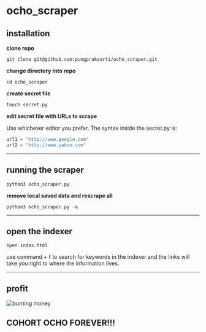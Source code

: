 # ocho_scraper

## installation

**clone repo**

```
git clone git@github.com:pungprakearti/ocho_scraper.git
```

**change directory into repo**

```
cd ocho_scraper
```

**create secret file**

```
touch secret.py
```

**edit secret file with URLs to scrape**

Use whichever editor you prefer.
The syntax inside the secret.py is:

```python
url1 = "http://www.google.com"
url2 = "http://www.yahoo.com"
```

---

## running the scraper

```
python3 ocho_scraper.py
```

**remove local saved data and rescrape all**

```
python3 ocho_scraper.py -a
```

---

## open the indexer

```
open index.html
```

use command + f to search for keywords in the indexer and the links will take you right to where the information lives.

---

## profit

![burning money](https://gif-free.com/uploads/posts/2017-04/1492691196_frank-reynolds-money.gif)

## COHORT OCHO FOREVER!!!
